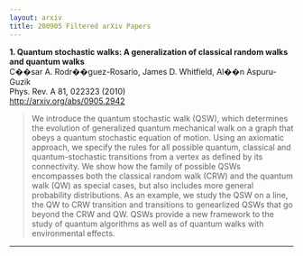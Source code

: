 ```yaml
---
layout: arxiv
title: 200905 Filtered arXiv Papers
---
```


**1.    Quantum stochastic walks: A generalization of classical random walks and quantum walks**  
C��sar A. Rodr��guez-Rosario, James D. Whitfield, Al��n Aspuru-Guzik  
Phys. Rev. A 81, 022323 (2010)  
http://arxiv.org/abs/0905.2942  
<blockquote>
<p>
We introduce the quantum stochastic walk (QSW), which determines the evolution of generalized quantum mechanical walk on a graph that obeys a quantum stochastic equation of motion. Using an axiomatic approach, we specify the rules for all possible quantum, classical and quantum-stochastic transitions from a vertex as defined by its connectivity. We show how the family of possible QSWs encompasses both the classical random walk (CRW) and the quantum walk (QW) as special cases, but also includes more general probability distributions. As an example, we study the QSW on a line, the QW to CRW transition and transitions to genearlized QSWs that go beyond the CRW and QW. QSWs provide a new framework to the study of quantum algorithms as well as of quantum walks with environmental effects.
</p>
</blockquote>

------

